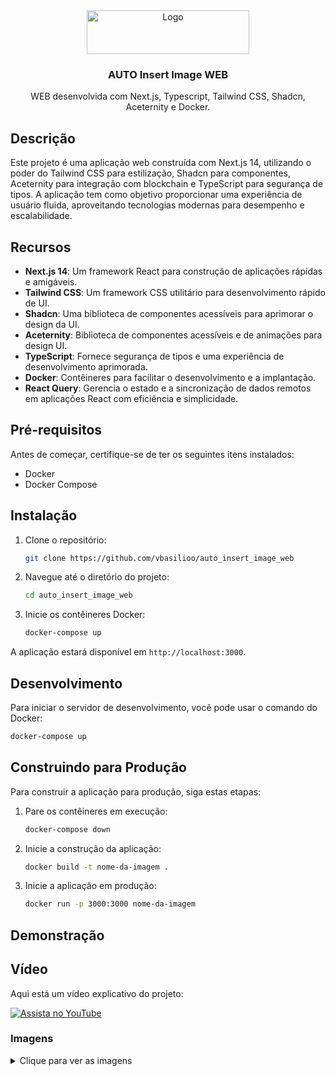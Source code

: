 
<div align="center">
  <a href="https://github.com/vbasilioo/auto_insert_image_api">
    <img src="https://www.upload.ee/image/17349608/logo.png" alt="Logo" width="260" height="70">
  </a>

  <h3 align="center">AUTO Insert Image WEB</h3>

  <p align="center">
    WEB desenvolvida com Next.js, Typescript, Tailwind CSS, Shadcn, Aceternity e Docker.
  </p>
</div>

## Descrição

Este projeto é uma aplicação web construída com Next.js 14, utilizando o poder do Tailwind CSS para estilização, Shadcn para componentes, Aceternity para integração com blockchain e TypeScript para segurança de tipos. A aplicação tem como objetivo proporcionar uma experiência de usuário fluida, aproveitando tecnologias modernas para desempenho e escalabilidade.

## Recursos

- **Next.js 14**: Um framework React para construção de aplicações rápidas e amigáveis.
- **Tailwind CSS**: Um framework CSS utilitário para desenvolvimento rápido de UI.
- **Shadcn**: Uma biblioteca de componentes acessíveis para aprimorar o design da UI.
- **Aceternity**: Biblioteca de componentes acessíveis e de animações para design UI.
- **TypeScript**: Fornece segurança de tipos e uma experiência de desenvolvimento aprimorada.
- **Docker**: Contêineres para facilitar o desenvolvimento e a implantação.
- **React Query**: Gerencia o estado e a sincronização de dados remotos em aplicações React com eficiência e simplicidade.

## Pré-requisitos

Antes de começar, certifique-se de ter os seguintes itens instalados:

- Docker
- Docker Compose

## Instalação

1. Clone o repositório:

   ```bash
   git clone https://github.com/vbasilioo/auto_insert_image_web
   ```

2. Navegue até o diretório do projeto:

   ```bash
   cd auto_insert_image_web
   ```

3. Inicie os contêineres Docker:

   ```bash
   docker-compose up
   ```

A aplicação estará disponível em `http://localhost:3000`.

## Desenvolvimento

Para iniciar o servidor de desenvolvimento, você pode usar o comando do Docker:

```bash
docker-compose up
```

## Construindo para Produção

Para construir a aplicação para produção, siga estas etapas:

1. Pare os contêineres em execução:

   ```bash
   docker-compose down
   ```

2. Inicie a construção da aplicação:

   ```bash
   docker build -t nome-da-imagem .
   ```

3. Inicie a aplicação em produção:

   ```bash
   docker run -p 3000:3000 nome-da-imagem
   ```

## Demonstração

## Vídeo

Aqui está um vídeo explicativo do projeto:

[![Assista no YouTube](https://img.youtube.com/vi/oJsMdDedV7g/0.jpg)](https://www.youtube.com/watch?v=oJsMdDedV7g)

### Imagens

<details>
  <summary>Clique para ver as imagens</summary>
  <div align="center">
      <img src="https://i.imgur.com/ysPTLaR.png" alt="Imagem 2" width="400" />
      <img src="https://i.imgur.com/eZpNejl.png" alt="Imagem 3" width="400" />
      <img src="https://i.imgur.com/IGFY6ES.png" alt="Imagem 4" width="400" />
      <img src="https://i.imgur.com/SNDVx6V.png" alt="Imagem 5" width="400" />
      <img src="https://i.imgur.com/AoSERQL.png" alt="Imagem 6" width="400" />
      <img src="https://i.imgur.com/5wTPzmB.png" alt="Imagem 7" width="400" />
      <img src="https://i.imgur.com/D2wvbSl.png" alt="Imagem 8" width="400" />
      <img src="https://i.imgur.com/w94Ufin.png" alt="Imagem 1" width="400" />
      <img src="https://i.imgur.com/oUZPvJi.png" alt="Imagem 9" width="400" />
      <img src="https://i.imgur.com/XB1MsuO.png" alt="Imagem 10" width="400" />
  </div>
</details>
